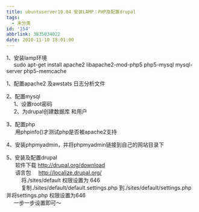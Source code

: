 ```yaml
---
title: ubuntuserver10.04 安装LAMP：PHP及配置drupal
tags:
  - 未分类
id: '154'
abbrlink: 3835034022
date: 2010-11-10 18:01:00
---
```


1、安装lamp环境  
     sudo apt-get install apache2 libapache2-mod-php5 php5-mysql mysql-server php5-memcache  
  
1、配置apache2 及awstats 日志分析文件  
  
2、配置mysql  
     1、设置root密码  
     2、为drupal创建数据库 和用户  
  
3、配置php  
      用phpinfo()才测试php是否被apache2支持  
  
4、安装phpmyadmin，并将phpmyadmin链接到自己的网站目录下  
  
5、安装及配置drupal  
      软件下载 http://drupal.org/download  
      语言包     http://localize.drupal.org/  
          将./sites/default 权限设置为 646  
          复制./sites/default/default.settings.php 到./sites/default/settings.php 并将settings.php 权限设置为646  
     一步一步设置即可～